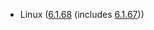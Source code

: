 - Linux ([6.1.68](https://lwn.net/Articles/954989) (includes [6.1.67](https://lwn.net/Articles/954455)))

